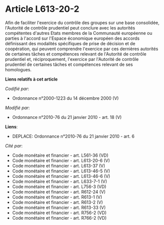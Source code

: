 # Article L613-20-2

Afin de faciliter l'exercice du contrôle des groupes sur une base consolidée, l'Autorité de contrôle prudentiel peut conclure
avec les autorités compétentes d'autres Etats membres de la Communauté européenne ou parties à l'accord sur l'Espace
économique européen des accords définissant des modalités spécifiques de prise de décision et de coopération, qui peuvent
comprendre l'exercice par ces dernières autorités de certaines tâches et compétences relevant de l'Autorité de contrôle
prudentiel et, réciproquement, l'exercice par l'Autorité de contrôle prudentiel de certaines tâches et compétences relevant
de ses homologues.

**Liens relatifs à cet article**

_Codifié par_:

  - Ordonnance n°2000-1223 du 14 décembre 2000 (V)

_Modifié par_:

  - Ordonnance n°2010-76 du 21 janvier 2010 - art. 18 (V)

**Liens**:

  - DEPLACE: Ordonnance n°2010-76 du 21 janvier 2010 - art. 6

_Cité par_:

  - Code monétaire et financier - art. L561-36 (VD)
  - Code monétaire et financier - art. L613-20-6 (V)
  - Code monétaire et financier - art. L613-37 (V)
  - Code monétaire et financier - art. L613-46-5 (V)
  - Code monétaire et financier - art. L613-46-6 (V)
  - Code monétaire et financier - art. L633-7-1 (V)
  - Code monétaire et financier - art. L756-3 (VD)
  - Code monétaire et financier - art. R612-24 (V)
  - Code monétaire et financier - art. R613-1 (V)
  - Code monétaire et financier - art. R613-2 (V)
  - Code monétaire et financier - art. R613-33 (V)
  - Code monétaire et financier - art. R756-2 (VD)
  - Code monétaire et financier - art. R766-2 (VD)
